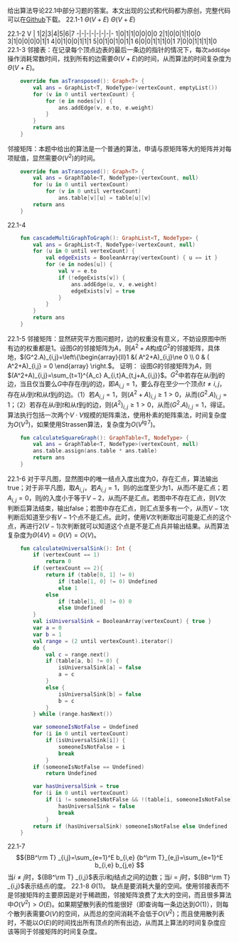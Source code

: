给出算法导论22.1中部分习题的答案。本文出现的公式和代码都为原创，完整代码可以在[Github](https://github.com/AaronSong321/kotlin-algorithms/tree/master/src/ds/GraphTable.kt)下载。
22.1-1 $\Theta(V+E)$ $\Theta(V+E)$

22.1-2
V | 1|2|3|4|5|6|7
-|-|-|-|-|-|-|-
1|0|1|1|0|0|0|0
2|1|0|0|1|1|0|0
3|1|0|0|0|0|1|1
4|0|1|0|0|1|1|1
5|0|1|0|1|0|1|1
6|0|0|1|1|1|0|1
7|0|0|1|1|1|1|0
22.1-3
邻接表：在记录每个顶点边表的最后一条边的指针的情况下，每次`addEdge`操作消耗常数时间，找到所有的边需要$\Theta(V+E)$的时间，从而算法的时间复杂度为$\Theta(V+E)$。
```kotlin
    override fun asTransposed(): Graph<T> {
        val ans = GraphList<T, NodeType>(vertexCount, emptyList())
        for (v in 0 until vertexCount) {
            for (e in nodes[v]) {
                ans.addEdge(v, e.to, e.weight)
            }
        }
        return ans
    }
```
邻接矩阵：本题中给出的算法是一个普通的算法，申请与原矩阵等大的矩阵并对每项赋值，显然需要$\Theta(V^2)$的时间。
```kotlin
    override fun asTransposed(): Graph<T> {
        val ans = GraphTable<T, NodeType>(vertexCount, null)
        for (u in 0 until vertexCount)
            for (v in 0 until vertexCount)
                ans.table[v][u] = table[u][v]
        return ans
    }
```
22.1-4
```kotlin
    fun cascadeMultiGraphToGraph(): GraphList<T, NodeType> {
        val ans = GraphList<T, NodeType>(vertexCount, null)
        for (u in 0 until vertexCount) {
            val edgeExists = BooleanArray(vertexCount) { u == it }
            for (e in nodes[u]) {
                val v = e.to
                if (!edgeExists[v]) {
                    ans.addEdge(u, v, e.weight)
                    edgeExists[v] = true
                }
            }
        }
        return ans
    }
```
22.1-5
邻接矩阵：显然研究平方图问题时，边的权重没有意义，不妨设原图中所有边的权重都是1。设图$G$的邻接矩阵为$A$，则$A^2+A$构成$G^2$的邻接矩阵，具体地，$(G^2.A)_{i,j}=\left\{\begin{array}{ll}1 &( A^2+A)_{i,j}\ne 0 \\ 0 & ( A^2+A)_{i,j} = 0 \end{array} \right.$。
证明：
设图$G$的邻接矩阵为$A$，则$(A^2+A)_{i,j}=\sum_{t=1}^{A_c} A_{i,t}A_{t,j+A_{i,j}}$。$G^2$中若存在从$i$到$j$的边，当且仅当要么$G$中存在$i$到$j$的边，即$A_{i,j}=1$，要么存在至少一个顶点$t\ne i, j$，存在从$i$到$t$和从$t$到$j$的边。（1）若$A_{i,j}=1$，则$(A^2+A)_{i,j} \ge 1 > 0$，从而$(G^2.A)_{i,j}=1$；（2）若存在从$i$到$t$和从$t$到$j$的边，则$(A^2)_{i,j} \ge 1 > 0$，从而$(G^2.A)_{i,j}=1$，得证。
算法执行包括一次两个$V\cdot V$规模的矩阵乘法，使用朴素的矩阵乘法，时间复杂度为$O(V^3)$，如果使用Strassen算法，复杂度为$O(V^{\lg 7})$。
```kotlin
    fun calculateSquareGraph(): GraphTable<T, NodeType> {
        val ans = GraphTable<T, NodeType>(vertexCount, null)
        ans.table.assign(ans.table * ans.table)
        return ans
    }
```
22.1-6
对于平凡图，显然图中的唯一结点入度出度为0，存在汇点，算法输出true；对于非平凡图，取$A_{i,j}$，若$A_{i,j}=1$，则$i$的出度至少为1，从而$i$不是汇点；若$A_{i,j}=0$，则$j$的入度小于等于$V-2$，从而$j$不是汇点。若图中不存在汇点，则$V$次判断后算法结束，输出false；若图中存在汇点，则汇点至多有一个，从而$V-1$次判断后知道至少有$V-1$个点不是汇点。此时，使用$V$次判断取出可能是汇点的这个点，再进行$2(V-1)$次判断就可以知道这个点是不是汇点兵并输出结果。从而算法复杂度为$\Theta(4V)=\Theta(V)=O(V)$。
```kotlin
    fun calculateUniversalSink(): Int {
        if (vertexCount == 1)
            return 0
        if (vertexCount == 2){
            return if (table[0, 1] != 0)
                if (table[1, 0] != 0) Undefined
                else 1
            else
                if (table[1, 0] != 0) 0
                else Undefined
        }
        val isUniversalSink = BooleanArray(vertexCount) { true }
        var a = 0
        var b = 1
        val range = (2 until vertexCount).iterator()
        do {
            val c = range.next()
            if (table[a, b] != 0) {
                isUniversalSink[a] = false
                a = c
            }
            else {
                isUniversalSink[b] = false
                b = c
            }
        } while (range.hasNext())

        var someoneIsNotFalse = Undefined
        for (i in 0 until vertexCount)
            if (isUniversalSink[i]) {
                someoneIsNotFalse = i
                break
            }
        if (someoneIsNotFalse == Undefined)
            return Undefined

        var hasUniversalSink = true
        for (i in 0 until vertexCount)
            if (i != someoneIsNotFalse && !(table[i, someoneIsNotFalse] != 0 && table[someoneIsNotFalse, i] == 0)) {
                hasUniversalSink = false
                break
            }
        return if (hasUniversalSink) someoneIsNotFalse else Undefined
    }
```
22.1-7 $${BB^\rm T} _{i,j}=\sum_{e=1}^E b_{i,e} {b^\rm T}_{e,j}=\sum_{e=1}^E b_{i,e} b_{j,e}
$$当$i\ne j$时，${BB^\rm T} _{i,j}$表示$i$和$j$结点之间的边数；当$i=j$时，${BB^\rm T} _{i,j}$表示结点$i$的度。
22.1-8 $\Theta(1)$。
缺点是要消耗大量的空间。使用邻接表而不是邻接矩阵的主要原因是对于稀疏图，邻接矩阵浪费了太大的空间，而且很多算法中$O(V^2)>O(E)$。如果期望散列表的性能很好（即查询每一条边达到$O(1)$），则每个散列表需要$O(V)$的空间，从而总的空间消耗不会低于$O(V^2)$；而且使用散列表时，不能以$O(E)$的时间找出所有顶点的所有出边，从而其上算法的时间复杂度应该等同于邻接矩阵的时间复杂度。






